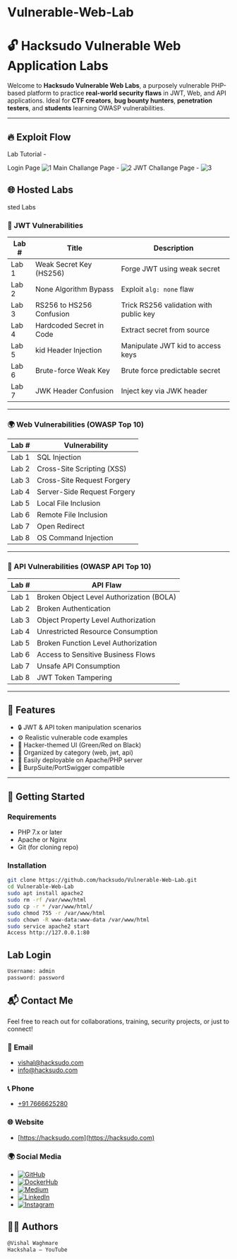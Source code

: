 # Vulnerable-Web-Lab
# 🔓 Hacksudo Vulnerable Web Application Labs

Welcome to **Hacksudo Vulnerable Web Labs**, a purposely vulnerable PHP-based platform to practice **real-world security flaws** in JWT, Web, and API applications. Ideal for **CTF creators**, **bug bounty hunters**, **penetration testers**, and **students** learning OWASP vulnerabilities.

---

## 🔥 Exploit Flow
Lab Tutorial  - 

Login Page
![1](https://github.com/user-attachments/assets/0d407121-6e00-435c-a136-f08608b96f9f)
Main Challange Page - 
![2](https://github.com/user-attachments/assets/1381c9e1-c3e0-4f42-ab09-481d392335a9)
JWT Challange Page - 
![3](https://github.com/user-attachments/assets/ca26dbba-ccb1-48af-89f5-ff0d317432ec)

## 🌐 Hosted Labs
sted Labs

### 🔐 JWT Vulnerabilities

| Lab # | Title                                  | Description                           |
|-------|----------------------------------------|---------------------------------------|
| Lab 1 | Weak Secret Key (HS256)                | Forge JWT using weak secret           |
| Lab 2 | None Algorithm Bypass                  | Exploit `alg: none` flaw              |
| Lab 3 | RS256 to HS256 Confusion               | Trick RS256 validation with public key |
| Lab 4 | Hardcoded Secret in Code               | Extract secret from source            |
| Lab 5 | kid Header Injection                   | Manipulate JWT kid to access keys     |
| Lab 6 | Brute-force Weak Key                   | Brute force predictable secret        |
| Lab 7 | JWK Header Confusion                   | Inject key via JWK header             |

---

### 🌍 Web Vulnerabilities (OWASP Top 10)

| Lab # | Vulnerability                |
|-------|------------------------------|
| Lab 1 | SQL Injection                |
| Lab 2 | Cross-Site Scripting (XSS)   |
| Lab 3 | Cross-Site Request Forgery   |
| Lab 4 | Server-Side Request Forgery |
| Lab 5 | Local File Inclusion         |
| Lab 6 | Remote File Inclusion        |
| Lab 7 | Open Redirect                |
| Lab 8 | OS Command Injection         |

---

### 🔌 API Vulnerabilities (OWASP API Top 10)

| Lab # | API Flaw                                |
|-------|------------------------------------------|
| Lab 1 | Broken Object Level Authorization (BOLA) |
| Lab 2 | Broken Authentication                    |
| Lab 3 | Object Property Level Authorization      |
| Lab 4 | Unrestricted Resource Consumption        |
| Lab 5 | Broken Function Level Authorization      |
| Lab 6 | Access to Sensitive Business Flows       |
| Lab 7 | Unsafe API Consumption                   |
| Lab 8 | JWT Token Tampering                      |

---

## 🎯 Features

- 🔒 JWT & API token manipulation scenarios
- ⚙️ Realistic vulnerable code examples
- 🎨 Hacker-themed UI (Green/Red on Black)
- 📂 Organized by category (web, jwt, api)
- 🧪 Easily deployable on Apache/PHP server
- 🧾 BurpSuite/PortSwigger compatible

---

## 🚀 Getting Started

### Requirements
- PHP 7.x or later
- Apache or Nginx
- Git (for cloning repo)

### Installation
```bash
git clone https://github.com/hacksudo/Vulnerable-Web-Lab.git 
cd Vulnerable-Web-Lab 
sudo apt install apache2 
sudo rm -rf /var/www/html 
sudo cp -r * /var/www/html/ 
sudo chmod 755 -r /var/www/html 
sudo chown -R www-data:www-data /var/www/html 
sudo service apache2 start 
Access http://127.0.0.1:80
```

## Lab Login
```bash
Username: admin
password: password
```

## 📬 Contact Me

Feel free to reach out for collaborations, training, security projects, or just to connect!

### 📧 Email
- [vishal@hacksudo.com](mailto:vishal@hacksudo.com)  
- [info@hacksudo.com](mailto:info@hacksudo.com)

### 📞 Phone
- [+91 7666625280](tel:+917666625280)

### 🌐 Website
- [https://hacksudo.com](https://hacksudo.com)

### 🌍 Social Media

- [![GitHub](https://img.shields.io/badge/GitHub-hacksudo-black?logo=github)](https://github.com/hacksudo)
- [![DockerHub](https://img.shields.io/badge/DockerHub-hacksudo-blue?logo=docker)](https://hub.docker.com/u/hacksudo)
- [![Medium](https://img.shields.io/badge/Medium-hacksudo.medium.com-black?logo=medium)](https://hacksudo.medium.com)
- [![LinkedIn](https://img.shields.io/badge/LinkedIn-realvilu-blue?logo=linkedin)](https://www.linkedin.com/in/realvilu)
- [![Instagram](https://img.shields.io/badge/Instagram-hacksudo-E4405F?logo=instagram)](https://instagram.com/hacksudo)

## 🧑‍💻 Authors
```bash
@Vishal Waghmare 
Hackshala – YouTube
```
